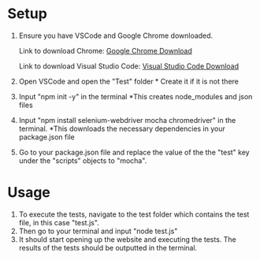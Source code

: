 # Setup

1. Ensure you have VSCode and Google Chrome downloaded.

   Link to download Chrome: [Google Chrome Download](https://www.google.com/chrome/bsem/download/en_ca?brand=VDKB&ds_kid=43700052806461236&&utm_source=bing&utm_medium=cpc&utm_campaign=1709650%20%7C%20Chrome%20Win11%20%7C%20DR%20%7C%20ESS01%20%7C%20NA%20%7C%20CA%20%7C%20en%20%7C%20Desk%20%7C%20SEM%20%7C%20BKWS%20-%20EXA%20%7C%20Txt%20%7C%20Bing_Top%20KWDS&utm_term=google%20chrome&utm_content=Desk%20%7C%20BKWS%20-%20EXA%20%7C%20Txt_Google%20Chrome%20Top%20KWDS&gclid=a3ff50fcfd3e109d041a3720596385a6&gclsrc=3p.ds])

   Link to download Visual Studio Code: [Visual Studio Code Download](https://code.visualstudio.com/download)

3. Open VSCode and open the "Test" folder * Create it if it is not there
4. Input "npm init -y" in the terminal *This creates node_modules and json files
5. Input "npm install selenium-webdriver mocha chromedriver" in the terminal. *This downloads the necessary dependencies in your package.json file
6. Go to your package.json file and replace the value of the the "test" key under the "scripts" objects to "mocha".

# Usage

1. To execute the tests, navigate to the test folder which contains the test file, in this case "test.js".
2. Then go to your terminal and input "node test.js"
3. It should start opening up the website and executing the tests. The results of the tests should be outputted in the terminal.

